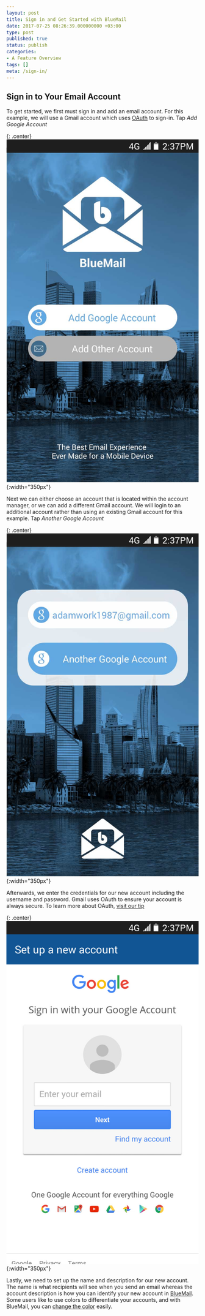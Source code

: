 ```yaml
---
layout: post
title: Sign in and Get Started with BlueMail
date: 2017-07-25 08:26:39.000000000 +03:00
type: post
published: true
status: publish
categories:
- A Feature Overview
tags: []
meta: /sign-in/
---
```


## Sign in to Your Email Account

To get started, we first must sign in and add an email account. For this example, we will use a Gmail account which uses [OAuth](/what-is-oauth/) to sign-in. Tap *Add Google Account*

{: .center}
![Sign In Google](/assets/BlueMail_LogIn_Screen.jpg){:width="350px"}

Next we can either choose an account that is located within the account manager, or we can add a different Gmail account. We will login to an additional account rather than using an existing Gmail account for this example. Tap *Another Google Account*

{: .center}
![Gmail Screen 1](/assets/BlueMail_Gmail_Screen_1.jpg){:width="350px"}

Afterwards, we enter the credentials for our new account including the username and password. Gmail uses OAuth to ensure your account is always secure. To learn more about OAuth, [visit our tip](/what-is-oauth/)

{: .center}
![sign in BlueMail](/assets/BlueMail_Gmail_Screen_1_1.jpg){:width="350px"}

Lastly, we need to set up the name and description for our new account. The name is what recipients will see when you send an email whereas the account description is how you can identify your new account in [BlueMail](https://bluemail.me). Some users like to use colors to differentiate your accounts, and with BlueMail, you can [change the color](/accounts-colors-blue-mail/) easily.